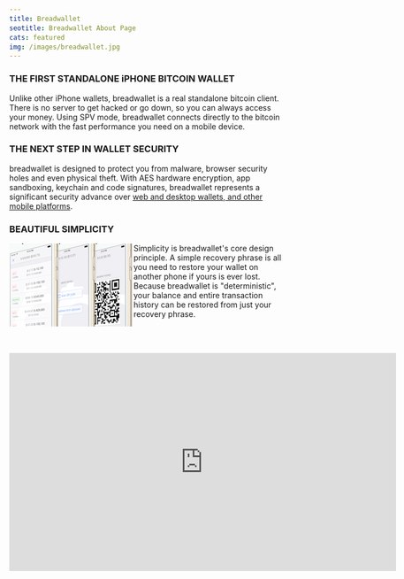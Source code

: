 ```yaml
---
title: Breadwallet
seotitle: Breadwallet About Page
cats: featured
img: /images/breadwallet.jpg
---
```


### THE FIRST STANDALONE iPHONE BITCOIN WALLET

Unlike other iPhone wallets, breadwallet is a real standalone bitcoin client. There is no server to get hacked or go down, so you can always access your money. Using SPV mode, breadwallet connects directly to the bitcoin network with the fast performance you need on a mobile device.

### THE NEXT STEP IN WALLET SECURITY

breadwallet is designed to protect you from malware, browser security holes and even physical theft. With AES hardware encryption, app sandboxing, keychain and code signatures, breadwallet represents a significant security advance over <a href="/en/find-the-best-bitcoin-wallet/">web and desktop wallets, and other mobile platforms</a>.

### BEAUTIFUL SIMPLICITY

<img src="/images/breadwallet-demo.png" alt="Breadwallet demo" align="left">

Simplicity is breadwallet's core design principle. A simple recovery phrase is all you need to restore your wallet on another phone if yours is ever lost. Because breadwallet is "deterministic", your balance and entire transaction history can be restored from just your recovery phrase.

<br><br>

<p><iframe width="700" height="394" src="https://www.youtube.com/embed/OQFpUduwCUM" frameborder="0" allowfullscreen></iframe></p>
